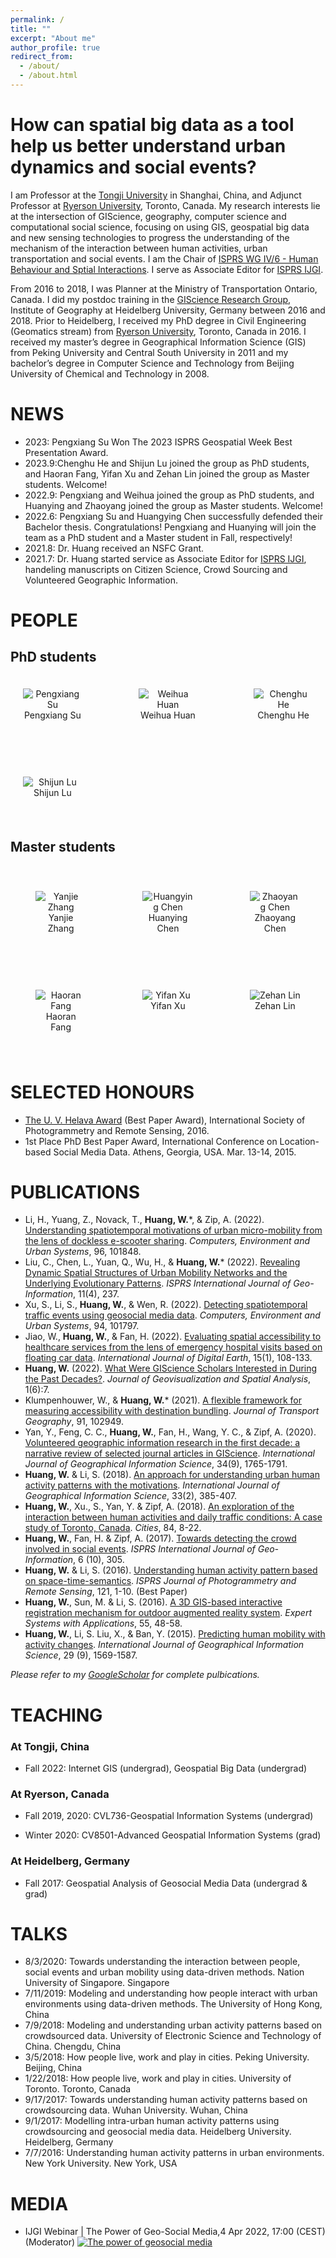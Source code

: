 ```yaml
---
permalink: /
title: ""
excerpt: "About me"
author_profile: true
redirect_from: 
  - /about/
  - /about.html
---
```


How can spatial big data as a tool help us better understand urban dynamics and social events?
=

I am Professor at the [Tongji University](https://celiang.tongji.edu.cn/info/1300/2388.htm) in Shanghai, China, and Adjunct Professor at [Ryerson University](https://www.ryerson.ca/), Toronto, Canada. My research interests lie at the intersection of GIScience, geography, computer science and computational social science, focusing on using GIS, geospatial big data and new sensing technologies to progress the understanding of the mechanism of the interaction between human activities, urban transportation and social events. I am the Chair of [ISPRS WG IV/6 - Human Behaviour and Sptial Interactions](https://www2.isprs.org/commissions/comm4/wg6/). I serve as Associate Editor for [ISPRS IJGI](https://www.mdpi.com/journal/ijgi).

From 2016 to 2018, I was Planner at the Ministry of Transportation Ontario, Canada. I did my postdoc training in the [GIScience Research Group](https://www.geog.uni-heidelberg.de/gis/index_en.html), Institute of Geography at Heidelberg University, Germany between 2016 and 2018. Prior to Heidelberg, I received my PhD degree in Civil Engineering (Geomatics stream) from [Ryerson University](https://www.ryerson.ca/), Toronto, Canada in 2016. I received my master’s degree in Geographical Information Science (GIS) from Peking University and Central South University in 2011 and my bachelor’s degree in Computer Science and Technology from Beijing University of Chemical and Technology in 2008.

NEWS
======
- 2023: Pengxiang Su Won The 2023 ISPRS Geospatial Week Best Presentation Award.
- 2023.9:Chenghu He and Shijun Lu joined the group as PhD students, and Haoran Fang, Yifan Xu and Zehan Lin joined the group as Master students. Welcome!
- 2022.9: Pengxiang and Weihua joined the group as PhD students, and Huanying and Zhaoyang joined the group as Master students. Welcome!
- 2022.6: Pengxiang Su and Huangying Chen successfully defended their Bachelor thesis. Congratulations! Pengxiang and Huanying will join the team as a PhD student and a Master student in Fall, respectively!
- 2021.8: Dr. Huang received an NSFC Grant. 
- 2021.7: Dr. Huang started service as Associate Editor for [ISPRS IJGI](https://www.mdpi.com/journal/ijgi), handeling manuscripts on Citizen Science, Crowd Sourcing and Volunteered Geographic Information.

PEOPLE
======
<h2>PhD students</h2>
<div style="display: grid; gap: 50px; grid-template-columns: 1fr 1fr 1fr; grid-template-rows: 1fr 1fr; justify-content: start;">
  <div style="text-align: center; padding: 20px;">
    <img src="images/spx.jpg" alt="Pengxiang Su" style="display: block; width: auto; height: auto;"/>
    <figcaption>Pengxiang Su</figcaption>
  </div>
  <div style="text-align: center; padding: 20px;">
    <img src="images/hwh.jpg" alt="Weihua Huan" style="display: block; width: auto; height: auto;"/>
    <figcaption>Weihua Huan</figcaption>
  </div>
  <div style="text-align: center; padding: 20px;">
    <img src="images/hch.jpg" alt="Chenghu He" style="display: block; width: auto; height: auto;"/>
    <figcaption>Chenghu He</figcaption>
  </div>
  <div style="text-align: center; padding: 20px;">
    <img src="images/lsj.jpg" alt="Shijun Lu" style="display: block; width: auto; height: auto;"/>
    <figcaption>Shijun Lu</figcaption>
  </div>
</div>

<h2>Master students</h2>
<div style="display: grid; gap: 50px; grid-template-columns: 1fr 1fr 1fr; grid-template-rows: 1fr 1fr; justify-content: start; padding:20px">
  <div style="text-align: center; padding: 20px;">
    <img src="images/zyj.jpg" alt="Yanjie Zhang" style="display: block; width: auto; height: auto;"/>
    <figcaption>Yanjie Zhang</figcaption>
  </div>
  <div style="text-align: center; padding: 20px;">
    <img src="images/chy.jpg" alt="Huangying Chen" style="display: block; width: auto; height: auto;"/>
    <figcaption>Huanying Chen</figcaption>
  </div>
  <div style="text-align: center; padding: 20px;">
    <img src="images/czy.jpg" alt="Zhaoyang Chen" style="display: block; width: auto; height: auto;"/>
    <figcaption>Zhaoyang Chen</figcaption>
  </div>
  <div style="text-align: center; padding: 20px;">
    <img src="images/fhr.jpg" alt="Haoran Fang" style="display: block; width: auto; height: auto;"/>
    <figcaption>Haoran Fang</figcaption>
  </div>
  <div style="text-align: center; padding: 20px;">
    <img src="images/xyf.jpg" alt="Yifan Xu" style="display: block; width: auto; height: auto;"/>
    <figcaption>Yifan Xu</figcaption>
  </div>
  <div style="text-align: center; padding: 20px;">
    <img src="images/lzh.jpg" alt="Zehan Lin" style="display: block; width: auto; height: auto;"/>
    <figcaption>Zehan Lin</figcaption>
  </div>
</div>

SELECTED HONOURS
======
- [The U. V. Helava Award](https://www.isprs.org/society/awards/helava/2016.aspx) (Best Paper Award), International Society of Photogrammetry and Remote Sensing, 2016.
- 1st Place PhD Best Paper Award, International Conference on Location-based Social Media Data. Athens, Georgia, USA. Mar. 13-14, 2015.

PUBLICATIONS
======
- Li, H., Yuang, Z., Novack, T., **Huang, W.***, & Zip, A. (2022). [Understanding spatiotemporal motivations of urban micro-mobility from the lens of dockless e-scooter sharing](https://www.sciencedirect.com/science/article/pii/S0198971522000928). _Computers, Environment and Urban Systems_, 96, 101848.
- Liu, C., Chen, L., Yuan, Q., Wu, H., & **Huang, W.*** (2022). [Revealing Dynamic Spatial Structures of Urban Mobility Networks and the Underlying Evolutionary Patterns](https://www.mdpi.com/2220-9964/11/4/237). _ISPRS International Journal of Geo-Information_, 11(4), 237.
- Xu, S., Li, S., **Huang, W.**, & Wen, R. (2022). [Detecting spatiotemporal traffic events using geosocial media data](https://www.sciencedirect.com/science/article/pii/S0198971522000412). _Computers, Environment and Urban Systems_, 94, 101797.
- Jiao, W., **Huang, W.**, & Fan, H. (2022). [Evaluating spatial accessibility to healthcare services from the lens of emergency hospital visits based on floating car data](https://www.tandfonline.com/doi/full/10.1080/17538947.2021.2014578). _International Journal of Digital Earth_, 15(1), 108-133.
- **Huang, W.** (2022). [What Were GIScience Scholars Interested in During the Past Decades?](https://link.springer.com/article/10.1007/s41651-021-00098-3). _Journal of Geovisualization and Spatial Analysis_, 1(6):7.
- Klumpenhouwer, W., & **Huang, W.*** (2021). [A flexible framework for measuring accessibility with destination bundling](https://www.sciencedirect.com/science/article/abs/pii/S0966692321000028). _Journal of Transport Geography_, 91, 102949.
- Yan, Y., Feng, C. C., **Huang, W.**, Fan, H., Wang, Y. C., & Zipf, A. (2020). [Volunteered geographic information research in the first decade: a narrative review of selected journal articles in GIScience](https://www.tandfonline.com/doi/abs/10.1080/13658816.2020.1730848). _International Journal of Geographical Information Science_, 34(9), 1765-1791.
- **Huang, W.** & Li, S. (2018). [An approach for understanding urban human activity patterns with the motivations](https://www.tandfonline.com/doi/abs/10.1080/13658816.2018.1530354). _International Journal of Geographical Information Science_, 33(2), 385-407.
- **Huang, W.**, Xu., S., Yan, Y. & Zipf, A. (2018). [An exploration of the interaction between human activities and daily traffic conditions: A case study of Toronto, Canada](https://www.sciencedirect.com/science/article/abs/pii/S0264275118302786). _Cities_, 84, 8-22.
- **Huang, W.**, Fan, H. & Zipf, A. (2017). [Towards detecting the crowd involved in social events](https://www.mdpi.com/2220-9964/6/10/305). _ISPRS International Journal of Geo-Information_, 6 (10), 305.
- **Huang, W.** & Li, S. (2016). [Understanding human activity pattern based on space-time-semantics](https://www.sciencedirect.com/science/article/abs/pii/S0924271616303203). _ISPRS Journal of Photogrammetry and Remote Sensing_, 121, 1-10. (Best Paper)
- **Huang, W.**, Sun, M. & Li, S. (2016). [A 3D GIS-based interactive registration mechanism for outdoor augmented reality system](https://www.sciencedirect.com/science/article/abs/pii/S0957417416000609). _Expert Systems with Applications_, 55, 48-58.
- **Huang, W.**, Li, S. Liu, X., & Ban, Y. (2015). [Predicting human mobility with activity changes](https://www.tandfonline.com/doi/abs/10.1080/13658816.2015.1033421). _International Journal of Geographical Information Science_, 29 (9), 1569-1587. 

_Please refer to my [GoogleScholar](https://scholar.google.ca/citations?user=_Xdi93IAAAAJ&hl=en) for complete pulbications._

TEACHING
=====
<h3>At Tongji, China</h3>
<ul>
  <li>Fall 2022: Internet GIS (undergrad), Geospatial Big Data (undergrad)</li>
</ul>
<h3>At Ryerson, Canada</h3>
<ul>
  <li>Fall 2019, 2020: CVL736-Geospatial Information Systems (undergrad)</li>
</ul>
<ul>
  <li>Winter 2020: CV8501-Advanced Geospatial Information Systems (grad)</li>
</ul>
<h3>At Heidelberg, Germany</h3>
<ul>
  <li>Fall 2017: Geospatial Analysis of Geosocial Media Data (undergrad & grad)</li>
</ul>

TALKS
======
- 8/3/2020: Towards understanding the interaction between people, social events and urban mobility using data-driven methods. Nation University of Singapore. Singapore
- 7/11/2019: Modeling and understanding how people interact with urban environments using data-driven methods. The University of Hong Kong, China
- 7/9/2018: Modeling and understanding urban activity patterns based on crowdsourced data. University of Electronic Science and Technology of China. Chengdu, China
- 3/5/2018: How people live, work and play in cities. Peking University. Beijing, China 
- 1/22/2018: How people live, work and play in cities. University of Toronto. Toronto, Canada
- 9/17/2017: Towards understanding human activity patterns based on crowdsourcing data. Wuhan University. Wuhan, China
- 9/1/2017: Modelling intra-urban human activity patterns using crowdsourcing and geosocial media data. Heidelberg University. Heidelberg, Germany
- 7/7/2016: Understanding human activity patterns in urban environments. New York University. New York, USA

MEDIA
======
- IJGI Webinar | The Power of Geo-Social Media,4 Apr 2022, 17:00 (CEST) (Moderator)
[![The power of geosocial media](https://res.cloudinary.com/marcomontalbano/image/upload/v1650261951/video_to_markdown/images/youtube--qAKGnJkRYXU-c05b58ac6eb4c4700831b2b3070cd403.jpg)](https://youtu.be/qAKGnJkRYXU "The power of geosocial media")
